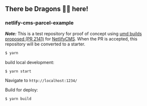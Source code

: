 ## There be Dragons 🐲🐉 here!

### netlify-cms-parcel-example

**_Note:_** This is a test repository for proof of concept using [umd builds proposed (PR 2141)][1] for [NetlifyCMS][2]. When the PR is accepted, this repository will be converted to a starter.

```bash
$ yarn
```

build local development:

```bash
$ yarn start
```

Navigate to `http://localhost:1234/`

Build for deploy:

```bash
$ yarn build
```


[1]: https://github.com/netlify/netlify-cms/pull/2141
[2]: https://github.com/netlify/netlify-cms
